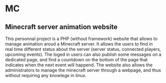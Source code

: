 # MC
## Minecraft server animation website
This personnal project is a PHP (without framework) website that allows to manage animation aroud a Minecraft server.
It allows the users to find in real time different status about the server (server status, connected players, upcoming events).
The loged in users can also publish some messages on a dedicated page, and find a countdown on the bottom of the page that indicates when the next event will happend.
The website also allows the administrators to manage the minecraft server through a webpage, and thus without requiring any knowlege in linux.
